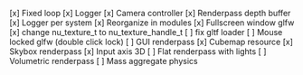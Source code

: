 [x] Fixed loop
[x] Logger
[x] Camera controller
[x] Renderpass depth buffer
[x] Logger per system
[x] Reorganize in modules
[x] Fullscreen window glfw
[x] change nu_texture_t to nu_texture_handle_t
[ ] fix gltf loader
[ ] Mouse locked glfw (double click lock)
[ ] GUI renderpass
[x] Cubemap resource
[x] Skybox renderpass
[x] Input axis 3D
[ ] Flat renderpass with lights
[ ] Volumetric renderpass
[ ] Mass aggregate physics
